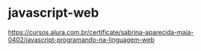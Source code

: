 # javascript-web
https://cursos.alura.com.br/certificate/sabrina-aparecida-maia-0402/javascript-programando-na-linguagem-web

